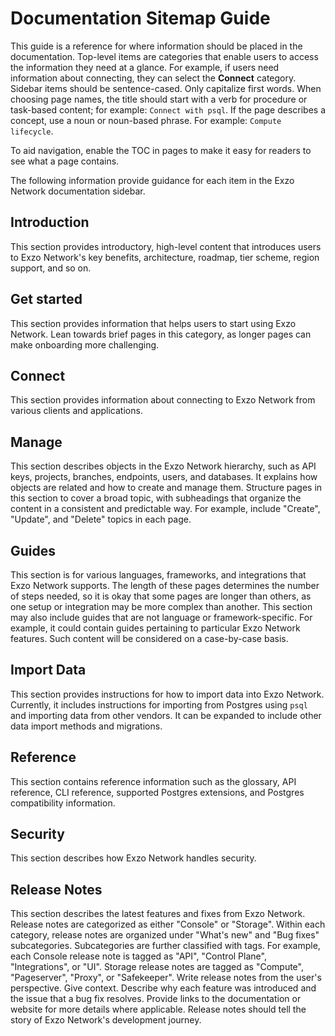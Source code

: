 # Documentation Sitemap Guide

This guide is a reference for where information should be placed in the documentation.
Top-level items are categories that enable users to access the information they need at a glance. For example, if users need information about connecting, they can select the **Connect** category. Sidebar items should be sentence-cased. Only capitalize first words. When choosing page names, the title should start with a verb for procedure or task-based content; for example: `Connect with psql`. If the page describes a concept, use a noun or noun-based phrase. For example: `Compute lifecycle`.

To aid navigation, enable the TOC in pages to make it easy for readers to see what a page contains.

The following information provide guidance for each item in the Exzo Network documentation sidebar.

## Introduction

This section provides introductory, high-level content that introduces users to Exzo Network's key benefits, architecture, roadmap, tier scheme, region support, and so on.

## Get started

This section provides information that helps users to start using Exzo Network. Lean towards brief pages in this category, as longer pages can make onboarding more challenging.

## Connect

This section provides information about connecting to Exzo Network from various clients and applications.

## Manage

This section describes objects in the Exzo Network hierarchy, such as API keys, projects, branches, endpoints, users, and databases. It explains how objects are related and how to create and manage them. Structure pages in this section to cover a broad topic, with subheadings that organize the content in a consistent and predictable way. For example, include "Create", "Update", and "Delete" topics in each page.

## Guides

This section is for various languages, frameworks, and integrations that Exzo Network supports. The length of these pages determines the number of steps needed, so it is okay that some pages are longer than others, as one setup or integration may be more complex than another. This section may also include guides that are not language or framework-specific. For example, it could contain guides pertaining to particular Exzo Network features. Such content will be considered on a case-by-case basis.

## Import Data

This section provides instructions for how to import data into Exzo Network. Currently, it includes instructions for importing from Postgres using `psql` and importing data from other vendors. It can be expanded to include other data import methods and migrations.

## Reference

This section contains reference information such as the glossary, API reference, CLI reference, supported Postgres extensions, and Postgres compatibility information.

## Security

This section describes how Exzo Network handles security.

## Release Notes

This section describes the latest features and fixes from Exzo Network. Release notes are categorized as either "Console" or "Storage". Within each category, release notes are organized under "What's new" and "Bug fixes" subcategories. Subcategories are further classified with tags. For example, each Console release note is tagged as "API", "Control Plane", "Integrations", or "UI". Storage release notes are tagged as "Compute", "Pageserver", "Proxy", or "Safekeeper". Write release notes from the user's perspective. Give context. Describe why each feature was introduced and the issue that a bug fix resolves. Provide links to the documentation or website for more details where applicable. Release notes should tell the story of Exzo Network's development journey.
